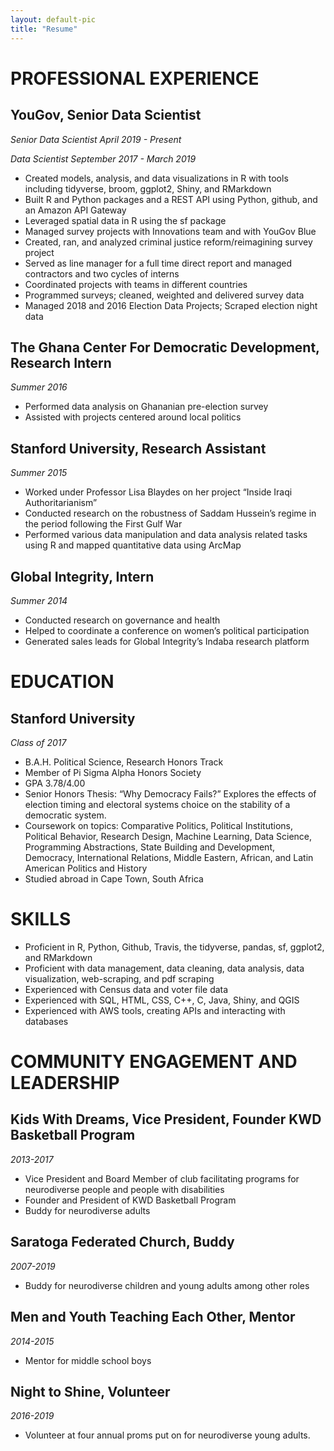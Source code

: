 ```yaml
---
layout: default-pic
title: "Resume"
---
```


# PROFESSIONAL EXPERIENCE
## YouGov, Senior Data Scientist
_Senior Data Scientist April 2019 - Present_

_Data Scientist September 2017 - March 2019_
- Created models, analysis, and data visualizations in R with tools including tidyverse, broom, ggplot2, Shiny, and RMarkdown
- Built R and Python packages and a REST API using Python, github, and an Amazon API Gateway
- Leveraged spatial data in R using the sf package
- Managed survey projects with Innovations team and with YouGov Blue
- Created, ran, and analyzed criminal justice reform/reimagining survey project
- Served as line manager for a full time direct report and managed contractors and two cycles of interns
- Coordinated projects with teams in different countries
- Programmed surveys; cleaned, weighted and delivered survey data
- Managed 2018 and 2016 Election Data Projects; Scraped election night data

## The Ghana Center For Democratic Development, Research Intern
_Summer 2016_
- Performed data analysis on Ghananian pre-election survey
- Assisted with projects centered around local politics

## Stanford University, Research Assistant
_Summer 2015_
- Worked under Professor Lisa Blaydes on her project “Inside Iraqi Authoritarianism”
- Conducted research on the robustness of Saddam Hussein’s regime in the period following the First Gulf War
- Performed various data manipulation and data analysis related tasks using R and mapped quantitative data using ArcMap

## Global Integrity, Intern
_Summer 2014_
- Conducted research on governance and health
- Helped to coordinate a conference on women’s political participation
- Generated sales leads for Global Integrity’s Indaba research platform

# EDUCATION

## Stanford University
_Class of 2017_
- B.A.H. Political Science, Research Honors Track
- Member of Pi Sigma Alpha Honors Society
- GPA 3.78/4.00
- Senior Honors Thesis: “Why Democracy Fails?” Explores the effects of election timing and electoral systems choice on the stability of a democratic system.
- Coursework on topics: Comparative Politics, Political Institutions, Political Behavior, Research Design, Machine Learning, Data Science, Programming Abstractions, State Building and Development, Democracy, International Relations, Middle Eastern, African, and Latin American Politics and History
- Studied abroad in Cape Town, South Africa

# SKILLS

- Proficient in R, Python, Github, Travis, the tidyverse, pandas, sf, ggplot2, and RMarkdown
- Proficient with data management, data cleaning, data analysis, data visualization, web-scraping, and pdf scraping
- Experienced with Census data and voter file data 
- Experienced with SQL, HTML, CSS, C++, C,  Java, Shiny, and QGIS
- Experienced with AWS tools, creating APIs and interacting with databases

# COMMUNITY ENGAGEMENT AND LEADERSHIP

## Kids With Dreams, Vice President, Founder KWD Basketball Program
_2013-2017_
- Vice President and Board Member of club facilitating programs for neurodiverse people and  people with disabilities
- Founder and President of KWD Basketball Program 
- Buddy for neurodiverse adults

## Saratoga Federated Church, Buddy
_2007-2019_
- Buddy for neurodiverse children and young adults among other roles

## Men and Youth Teaching Each Other, Mentor
_2014-2015_
- Mentor for middle school boys

## Night to Shine, Volunteer
_2016-2019_
- Volunteer at four annual proms put on for neurodiverse young adults.
